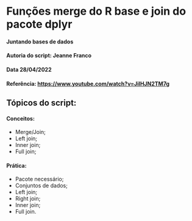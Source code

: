 # Funções merge do R base e join do pacote dplyr

#### Juntando bases de dados
#### Autoria do script: Jeanne Franco
#### Data 28/04/2022
#### Referência: https://www.youtube.com/watch?v=JiIHJN2TM7g

## Tópicos do script:

#### Conceitos:
- Merge/Join;
- Left join;
- Inner join;
- Full join;

#### Prática:
- Pacote necessário;
- Conjuntos de dados;
- Left join;
- Right join;
- Inner join;
- Full join.
